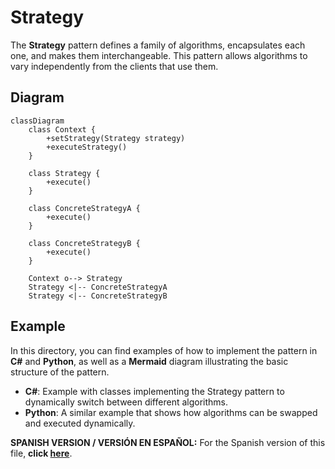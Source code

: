 
# Strategy

The **Strategy** pattern defines a family of algorithms, encapsulates each one, and makes them interchangeable. This pattern allows algorithms to vary independently from the clients that use them.

## Diagram

```mermaid
classDiagram
    class Context {
        +setStrategy(Strategy strategy)
        +executeStrategy()
    }

    class Strategy {
        +execute()
    }

    class ConcreteStrategyA {
        +execute()
    }

    class ConcreteStrategyB {
        +execute()
    }

    Context o--> Strategy
    Strategy <|-- ConcreteStrategyA
    Strategy <|-- ConcreteStrategyB
```

## Example

In this directory, you can find examples of how to implement the pattern in **C#** and **Python**, as well as a **Mermaid** diagram illustrating the basic structure of the pattern.

- **C#**: Example with classes implementing the Strategy pattern to dynamically switch between different algorithms.
- **Python**: A similar example that shows how algorithms can be swapped and executed dynamically.

**SPANISH VERSION / VERSIÓN EN ESPAÑOL:** For the Spanish version of this file, **click [here](README_ES.md)**.
